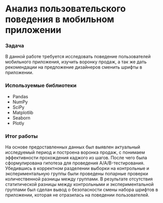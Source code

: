 # Анализ пользовательского поведения в мобильном приложении

### Задача
В данной работе требуется исследовать поведение пользователей мобильного приложения, изучить воронку продаж, а так же дать рекомендации на предложение дизайнеров сменить шрифты в приложении.  

### Используемые библиотеки
- Pandas
- NumPy
- SciPy
- Matplotlib
- Seaborn
- Plotly

### Итог работы
На основе предоставленных данных был выявлен актуальный исследуемый период и построена воронка продаж, с понимаем эффективности прохождения каджого из шагов. После чего была сформулирована гипотеза для проведения A/A/B-тестирования. Убедившись в корректном разделении выборки на контрольные и экспериментальную группы были проведены попарные проверки количественной разницы между группами. В результате отсутствия статитической разницы между контрольными и экспериментальной группами был сделан вывод о безопасности смены набора шрифтов в приложении, которая не отразилась на поведении пользователей. 
